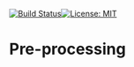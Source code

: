 [![Build Status](http://13.238.107.244:8080/job/Pre-processing/badge/icon)](http://13.238.107.244:8080/job/Pre-processing)[![License: MIT](https://img.shields.io/badge/License-MIT-yellow.svg)](https://opensource.org/licenses/MIT)

# Pre-processing
